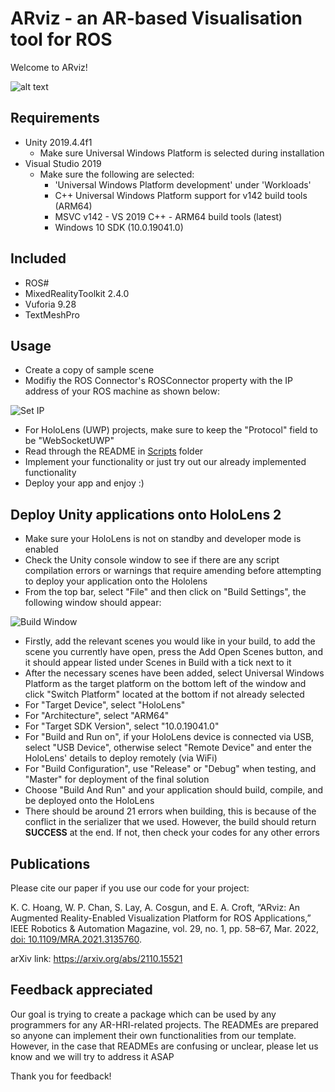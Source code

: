 # ARviz - an AR-based Visualisation tool for ROS

Welcome to ARviz!

![alt text](Images/ARviz.PNG "ARviz")  

## Requirements

- Unity 2019.4.4f1
    - Make sure Universal Windows Platform is selected during installation
- Visual Studio 2019
    - Make sure the following are selected:
        - 'Universal Windows Platform development' under 'Workloads'
        - C++ Universal Windows Platform support for v142 build tools (ARM64)
        - MSVC v142 - VS 2019 C++ - ARM64 build tools (latest)
        - Windows 10 SDK (10.0.19041.0)

## Included

- ROS#
- MixedRealityToolkit 2.4.0
- Vuforia 9.28
- TextMeshPro

## Usage

- Create a copy of sample scene
- Modifiy the ROS Connector's ROSConnector property with the IP address of your ROS machine as shown below:
  
![Set IP](Images/SetIP.PNG "SetIP")  

- For HoloLens (UWP) projects, make sure to keep the "Protocol" field to be "WebSocketUWP"
- Read through the README in [Scripts](Assets/Scripts) folder  
- Implement your functionality or just try out our already implemented functionality  
- Deploy your app and enjoy :)  

## Deploy Unity applications onto HoloLens 2

- Make sure your HoloLens is not on standby and developer mode is enabled
- Check the Unity console window to see if there are any script compilation errors or warnings that require amending before attempting to deploy your application onto the Hololens
- From the top bar, select "File" and then click on "Build Settings", the following window should appear:  

![Build Window](Images/Build.jpg "Build")  

- Firstly, add the relevant scenes you would like in your build, to add the scene you currently have open, press the Add Open Scenes button, and it should appear listed under Scenes in Build with a tick next to it  
- After the necessary scenes have been added, select Universal Windows Platform as the target platform on the bottom left of the window and click "Switch Platform" located at the bottom if not already selected  
- For "Target Device", select "HoloLens"  
- For "Architecture", select "ARM64" 
- For "Target SDK Version", select "10.0.19041.0"
- For "Build and Run on", if your HoloLens device is connected via USB, select "USB Device", otherwise select "Remote Device" and enter the HoloLens' details to deploy remotely (via WiFi)   
- For "Build Configuration", use "Release" or "Debug" when testing, and "Master" for deployment of the final solution  
- Choose "Build And Run" and your application should build, compile, and be deployed onto the HoloLens
- There should be around 21 errors when building, this is because of the conflict in the serializer that we used. However, the build should return **SUCCESS** at the end. If not, then check your codes for any other errors  

## Publications

Please cite our paper if you use our code for your project:

K. C. Hoang, W. P. Chan, S. Lay, A. Cosgun, and E. A. Croft, “ARviz: An Augmented Reality-Enabled Visualization Platform for ROS Applications,” IEEE Robotics & Automation Magazine, vol. 29, no. 1, pp. 58–67, Mar. 2022, [doi: 10.1109/MRA.2021.3135760](https://ieeexplore.ieee.org/document/9701489).

arXiv link: https://arxiv.org/abs/2110.15521

## Feedback appreciated

Our goal is trying to create a package which can be used by any programmers for any AR-HRI-related projects. The READMEs are prepared so anyone can implement their own functionalities from our template. However, in the case that READMEs are confusing or unclear, please let us know and we will try to address it ASAP  

Thank you for feedback!  
